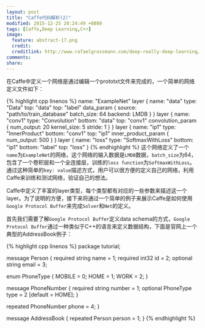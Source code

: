 ```yaml
---
layout: post
title: "Caffe代码解析(2)"
modified: 2015-12-25 20:24:49 +0800
tags: [Caffe,Deep Learning,C++]
image:
  feature: abstract-17.png
  credit: 
  creditlink: http://www.rafaelgrossmann.com/deep-really-deep-learning/ 
comments: 
share: 
---
```


在Caffe中定义一个网络是通过编辑一个prototxt文件来完成的，一个简单的网络定义文件如下：

{% highlight cpp linenos %}
name: "ExampleNet"
layer {
  name: "data"
  type: "Data"
  top: "data"
  top: "label"
  data_param {
    source: "path/to/train_database"
    batch_size: 64
    backend: LMDB
  }
}
layer {
  name: "conv1"
  type: "Convolution"
  bottom: "data"
  top: "conv1"
  convolution_param {
    num_output: 20
    kernel_size: 5
    stride: 1
  }
}
layer {
  name: "ip1"
  type: "InnerProduct"
  bottom: "conv1"
  top: "ip1"
  inner_product_param {
    num_output: 500
  }
}
layer {
  name: "loss"
  type: "SoftmaxWithLoss"
  bottom: "ip1"
  bottom: "label"
  top: "loss"
}
{% endhighlight %}
这个网络定义了一个`name`为`ExampleNet`的网络，这个网络的输入数据是`LMDB`数据，`batch_size`为64，包含了一个卷积层和一个全连接层，训练的`loss function`为`SoftmaxWithLoss`。通过这种简单的`key: value`描述方式，用户可以很方便的定义自己的网络，利用Caffe来训练和测试网络，验证自己的想法。

Caffe中定义了丰富的layer类型，每个类型都有对应的一些参数来描述这一个layer。为了说明的方便，接下来将通过一个简单的例子来展示Caffe是如何使用`Google Protocol Buffer`来完成`Solver`和`Net`的定义。

首先我们需要了解`Google Protocol Buffer`定义data schema的方式，`Google Protocol Buffer`通过一种类似于C++的语言来定义数据结构，下面是官网上一个典型的AddressBook例子：

{% highlight cpp linenos %}
package tutorial;

message Person {
  required string name = 1;
  required int32 id = 2;
  optional string email = 3;

  enum PhoneType {
    MOBILE = 0;
    HOME = 1;
    WORK = 2;
  }

  message PhoneNumber {
    required string number = 1;
    optional PhoneType type = 2 [default = HOME];
  }

  repeated PhoneNumber phone = 4;
}

message AddressBook {
  repeated Person person = 1;
}
{% endhighlight %}